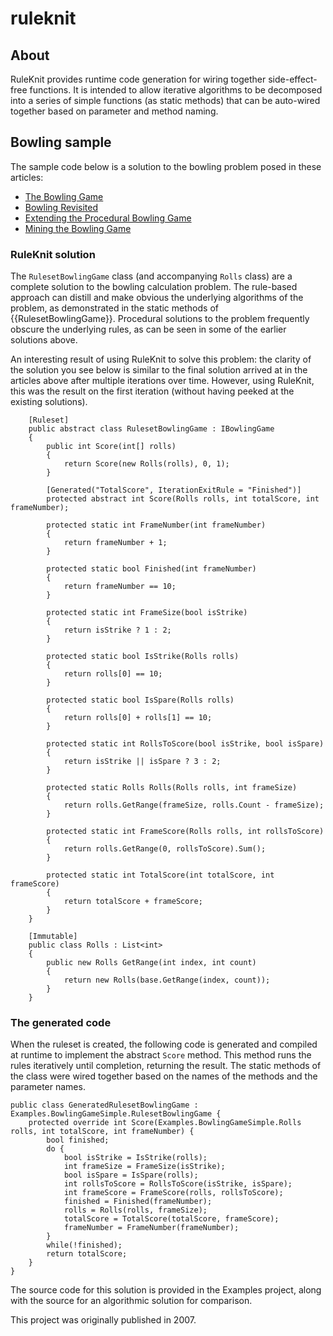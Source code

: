 # ruleknit

## About

RuleKnit provides runtime code generation for wiring together side-effect-free functions. It is intended to allow iterative algorithms to be decomposed into a series of simple functions (as static methods) that can be auto-wired together based on parameter and method naming.

## Bowling sample

The sample code below is a solution to the bowling problem posed in these articles:
* [The Bowling Game](http://web.archive.org/web/20090925095831/http://xprogramming.com/xpmag/acsbowling/)
* [Bowling Revisited](http://web.archive.org/web/20090304201612/http://xprogramming.com/xpmag/acsBowlingProcedural.htm)
* [Extending the Procedural Bowling Game](http://web.archive.org/web/20091220052733/http://xprogramming.com/xpmag/acsBowlingProceduralFrameScore)
* [Mining the Bowling Game](http://xprogramming.com/articles/miningbowling/)

### RuleKnit solution

The `RulesetBowlingGame` class (and accompanying `Rolls` class) are a complete solution to the bowling calculation problem. The rule-based approach can distill and make obvious the underlying algorithms of the problem, as demonstrated in the static methods of {{RulesetBowlingGame}}. Procedural solutions to the problem frequently obscure the underlying rules, as can be seen in some of the earlier solutions above.

An interesting result of using RuleKnit to solve this problem: the clarity of the solution you see below is similar to the final solution arrived at in the articles above after multiple iterations over time. However, using RuleKnit, this was the result on the first iteration (without having peeked at the existing solutions).

```
    [Ruleset]
    public abstract class RulesetBowlingGame : IBowlingGame
    {
        public int Score(int[] rolls)
        {
            return Score(new Rolls(rolls), 0, 1);
        }

        [Generated("TotalScore", IterationExitRule = "Finished")]
        protected abstract int Score(Rolls rolls, int totalScore, int frameNumber);

        protected static int FrameNumber(int frameNumber)
        {
            return frameNumber + 1;
        }

        protected static bool Finished(int frameNumber)
        {
            return frameNumber == 10;
        }

        protected static int FrameSize(bool isStrike)
        {
            return isStrike ? 1 : 2;
        }

        protected static bool IsStrike(Rolls rolls)
        {
            return rolls[0] == 10;
        }

        protected static bool IsSpare(Rolls rolls)
        {
            return rolls[0] + rolls[1] == 10;
        }

        protected static int RollsToScore(bool isStrike, bool isSpare)
        {
            return isStrike || isSpare ? 3 : 2;
        }

        protected static Rolls Rolls(Rolls rolls, int frameSize)
        {
            return rolls.GetRange(frameSize, rolls.Count - frameSize);
        }

        protected static int FrameScore(Rolls rolls, int rollsToScore)
        {
            return rolls.GetRange(0, rollsToScore).Sum();
        }

        protected static int TotalScore(int totalScore, int frameScore)
        {
            return totalScore + frameScore;
        }
    }

    [Immutable]
    public class Rolls : List<int> 
    {
        public new Rolls GetRange(int index, int count)
        {
            return new Rolls(base.GetRange(index, count));
        }
    }
```

### The generated code

When the ruleset is created, the following code is generated and compiled at runtime to implement the abstract `Score` method. This method runs the rules iteratively until completion, returning the result. The static methods of the class were wired together based on the names of the methods and the parameter names.

```
public class GeneratedRulesetBowlingGame : Examples.BowlingGameSimple.RulesetBowlingGame {
    protected override int Score(Examples.BowlingGameSimple.Rolls rolls, int totalScore, int frameNumber) {
        bool finished;
        do {
            bool isStrike = IsStrike(rolls);
            int frameSize = FrameSize(isStrike);
            bool isSpare = IsSpare(rolls);
            int rollsToScore = RollsToScore(isStrike, isSpare);
            int frameScore = FrameScore(rolls, rollsToScore);
            finished = Finished(frameNumber);
            rolls = Rolls(rolls, frameSize);
            totalScore = TotalScore(totalScore, frameScore);
            frameNumber = FrameNumber(frameNumber);
        }
        while(!finished);
        return totalScore;
    }
}
```

The source code for this solution is provided in the Examples project, along with the source for an algorithmic solution for comparison.

This project was originally published in 2007.

